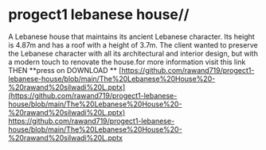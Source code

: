 # progect1 lebanese house//
 A Lebanese house that maintains its ancient Lebanese character. Its height is 4.87m and has a roof with a height of 3.7m. The client wanted to preserve the Lebanese character with all its architectural and interior design, but with a modern touch to renovate the house.for more information visit this link THEN  **press on DOWNLOAD **	[https://github.com/rawand719/progect1-lebanese-house/blob/main/The%20Lebanese%20House%20-%20rawand%20silwadi%20L.pptx](https://github.com/rawand719/progect1-lebanese-house/blob/main/The%20Lebanese%20House%20-%20rawand%20silwadi%20L.pptx)
https://github.com/rawand719/progect1-lebanese-house/blob/main/The%20Lebanese%20House%20-%20rawand%20silwadi%20L.pptx

